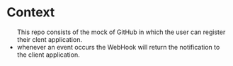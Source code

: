 <h1>Context</h1>
<ul>
  <l1>This repo consists of the mock of GitHub in which the user can register their clent application.</l1>
  <li>whenever an event occurs the WebHook will return the notification to the client application.</li>
</ul>

